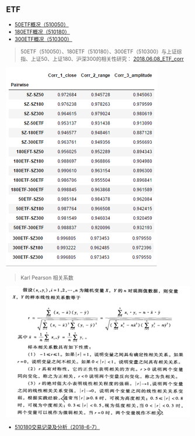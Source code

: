 ## ETF
* [50ETF概况（510050）](https://github.com/bitbyte27/PythonQuant/blob/master/ETF/50ETF/50ETF.md)
* [180ETF概况（510180）](https://github.com/bitbyte27/PythonQuant/blob/master/ETF/180ETF/180ETF.md)
* [300ETF概况（510300）](https://github.com/bitbyte27/PythonQuant/blob/master/ETF/300ETF/300ETF.md)

> 50ETF（510050）、180ETF（510180）、300ETF（510300）与上证综指、上证50、上证180、沪深300的相关性研究：
> [2018.06.08_ETF_corr](http://nbviewer.jupyter.org/github/bitbyte27/PythonQuant/blob/master/ETF/2018.06.08_ETF_corr.ipynb)

![corr](corr.png)

> Karl Pearson 相关系数

![corr](correlation.jpg)

* [510180交易记录及分析（2018-6-7）](https://github.com/bitbyte27/PythonQuant/blob/master/ETF/510180_Transaction_Record_2018-6-7.md)

